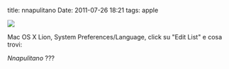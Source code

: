 title: nnapulitano
Date: 2011-07-26 18:21
tags: apple
 

![](http://dl.dropbox.com/u/179731/8089060874.png)

Mac OS X Lion, System Preferences/Language, click su "Edit List" e cosa trovi:

_Nnapulitano_ ???
